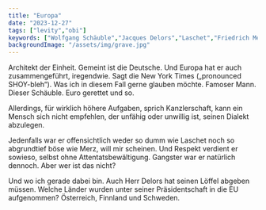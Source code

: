 ```yaml
---
title: "Europa"
date: "2023-12-27"
tags: ["levity","obi"]
keywords: ["Wolfgang Schäuble","Jacques Delors","Laschet","Friedrich Merz" ]
backgroundImage: "/assets/img/grave.jpg"
---
```

Architekt der Einheit. Gemeint ist die Deutsche. Und Europa hat er auch zusammengeführt, iregendwie. Sagt die New York Times („pronounced SHOY-bleh“). Was ich in diesem Fall gerne glauben möchte. Famoser Mann. Dieser Schäuble. Euro gerettet und so.

Allerdings, für wirklich höhere Aufgaben, sprich Kanzlerschaft, kann ein Mensch sich nicht empfehlen, der unfähig oder unwillig ist, seinen Dialekt abzulegen.

Jedenfalls war er offensichtlich weder so dumm wie Laschet noch so abgrundtief böse wie Merz, will mir scheinen. Und Respekt verdient er sowieso, selbst ohne Attentatsbewältigung. Gangster war er natürlich dennoch. Aber wer ist das nicht?

Und wo ich gerade dabei bin. Auch Herr Delors hat seinen Löffel abgeben müssen. Welche Länder wurden unter seiner Präsidentschaft in die EU aufgenommen? Österreich, Finnland und Schweden.